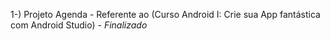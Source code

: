 1-)   Projeto Agenda - Referente ao (Curso Android I: Crie sua App fantástica com Android Studio) - *Finalizado*
